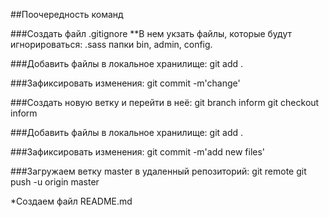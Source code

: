 ##Поочередность команд

###Создать файл .gitignore
**В нем укзать файлы, которые будут игнорироваться:
.sass
папки bin, admin, config.

###Добавить файлы в локальное хранилище:
git add .

###Зафиксировать изменения:
git commit -m'change'

###Создать новую ветку и перейти в неё:
git branch inform
git checkout inform

###Добавить файлы в локальное хранилище:
git add .

###Зафиксировать изменения:
git commit -m'add new files'

###Загружаем ветку master в удаленный репозиторий:
git remote
git push -u origin master

*Создаем файл README.md
